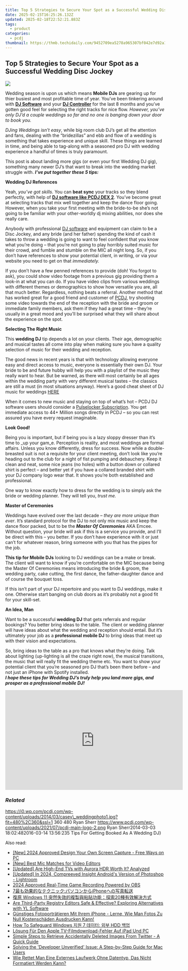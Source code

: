 ```yaml
---
title: Top 5 Strategies to Secure Your Spot as a Successful Wedding Disc Jockey
date: 2025-02-15T16:25:26.132Z
updated: 2025-02-18T22:52:21.883Z
tags:
  - product
categories:
  - pcdj
thumbnail: https://thmb.techidaily.com/9452709ea5278a965307bf042e7d92a12b881e1c879f75105867000ed51ea454.jpg
---
```


## Top 5 Strategies to Secure Your Spot as a Successful Wedding Disc Jockey

[![](https://i0.wp.com/pcdj.com/wp-content/uploads/2014/03/casey_weddingphoto1.jpg?resize=480%2C270&ssl=1)](https://i0.wp.com/pcdj.com/wp-content/uploads/2014/03/casey%5Fweddingphoto1.jpg?fit=480%2C360&ssl=1 "casey_weddingphoto")

Wedding season is upon us which means **Mobile DJs** are gearing up for thier busiest and most profitable time of year. You’ve been tinkering around with [**DJ Software**](https://tools.techidaily.com/pcdj/products/) and your [**DJ Controller**](https://tools.techidaily.com/pcdj/products/) for the last 8 months and you’ve gotten good feel for selecting the right tracks for nice flow. _However, you’ve only DJ’d a couple weddings so far and no one is banging down your door to book you._

_DJing Weddings isn’t easy_, while big room club DJ’s get all the attention and fans, dealing with the “bridezillas” and ebb and flow of a wedding is something that takes experience and unique skill. These things are learned in time, and being able to tag-along with a seasoned pro DJ with wedding experience a handful of times is truly paramount.

This post is about landing more gigs (or even your first Wedding DJ gig), something many newer DJ’s that want to break into the wedding market struggle with. **_I’ve put together these 5 tips:_**

**Wedding DJ References**

Yeah, _you’ve got skills._ You can **beat sync** your tracks so they blend perfectly, with help of [**DJ software like PCDJ DEX 2**](https://tools.techidaily.com/pcdj/products/). You’ve become great at selecting tracks that mix well together and keep the dance floor going. However, when you take your first meeting with the bride-to-be she’s not going to be familiar with your other-worldly dj mixing abilities, nor does she really care.

Anybody with professional [DJ software](https://tools.techidaily.com/pcdj/products/) and equipment can claim to be a Disc Jockey, and any bride (and her father) spending the kind of cash it takes to throw a wedding is going to want to feel confident that you know what you’re doing – that you’re not going to play horribly suited music for their crowd, and fumble and stumble on the MIC all night long. So, if you don’t have references to show your potential client, in writing, or via your website you need to get on that _immediately._

If you don’t have a few penned references to provide (doh! You forgot to ask), you could show video footage from a previous gig providing them a look-in at what you can do. If you have video clips from various weddings with different themes or demographics to show how versatile you are, all that much better. Regardless, nothing beats a referral. Another method that has worked great for a good friend and customer of [PCDJ](https://tools.techidaily.com/pcdj/products/), try shooting some video towards the end of the reception with the bride and groom or immediate family members, ask them if they had a great time – they’re usually in a great mood and you’ll be surprised what they will share about the experience on the spot.

**Selecting The Right Music**

This **wedding DJ** tip depends a lot on your clients. Their age, demographic and musical tastes all come into play when making sure you have a quality selection of music for their wedding and reception.

The good news in recent years is that with technology allowing everyone easy and direct access to music, everyone is essentially their own DJ. Your bride to be and future hubby will help you with a playlist of the music they really want to hear. But be warned, as there will most certainly be all ages within the wedding party with very different musical tastes – the classics are still a must (in most situations anyway). Here’s a good cheat sheet of DJ music for weddings [HERE](http://www.bridalguide.com/planning/wedding-reception/top-90-wedding-songs)

When it comes to new music and staying on top of what’s hot – PCDJ DJ software users should consider a [Pulselocker Subscription](https://tools.techidaily.com/pcdj/products/). You get immediate access to 44+ Million songs directly in PCDJ – so you can rest assured you have every request imaginable.

**Look Good!**

Being you is important, but if being you is a lazy sloppy dresser than it’s time to _up your gam_e. Perception is reality, and most weddings are formal affairs. Unless you know differently, dress for success. Now while a double-breasted suit is not a requisite for your client meeting, don’t look like you’re heading out to the club for a night of fist pumping and debauchery. Keep it clean and neat, some nice jeans (no holes) with a button down or collared shirt is perfect – and better yet if you have a collared branded shirt with your DJ company logo wear that. It shows you’re both established and professional.

One way to know exactly how to dress for the wedding is to simply ask the bride or wedding planner. They will tell you, _trust me._

**Master of Ceremonies** 

Weddings have evolved over the last decade – _they are more unique than ever_. It’s standard protocol for the DJ to not only mix music and keep the dance floor packed, but to be the _**Master Of Ceremonies**_ AKA Emcee. Without question, your bride will ask if this is a service you provide, and I’ll be direct with this – you better. If you don’t have experience with it or just can’t for whatever reason, bring someone with you that has the pipes for the job.

**This tip for Mobile DJs** looking to DJ weddings can be a make or break. The client will want to know if you’re comfortable on the MIC because being the Master Of Ceremonies means introducing the bride & groom, the wedding party, cake cutting, the first dance, the father-daughter dance and of course the bouquet toss.

If this isn’t part of your DJ repertoire and you want to DJ weddings, make it one. Otherwise start banging on club doors as it’s probably not a good fit for your skill-set.

**An Idea, Man**

Want to be a successful **wedding DJ** that gets referrals and regular bookings? You better bring ideas to the table. The client or wedding planner will have ideas about what the wedding and reception should entail. But it’s ultimately your job as a **professional mobile DJ** to bring ideas that meet up with their vision and expectations.

So, bring ideas to the table as a pro that knows what they’re doing. Talk about lighting (up-lighting is all the craze right now), the musical transitions, the music that will really fit the wedding theme etc. You want to show your potential client that you’re seasoned pro DJ that’s been there before – and not just an iPhone with Spotify installed.  
_**I hope these tips for Wedding DJ’s truly help you land more gigs, and prosper as a professional mobile DJ!**_ 

<!-- affiliate ads begin -->
<iframe width="560" height="315" src="https://www.youtube.com/embed/g6xXIR_Uh1A?si=TMXzklPEY50MUM05" title="YouTube video player" frameborder="0" allow="accelerometer; autoplay; clipboard-write; encrypted-media; gyroscope; picture-in-picture; web-share" referrerpolicy="strict-origin-when-cross-origin" allowfullscreen></iframe>
<!-- affiliate ads end -->

### _Related_

https://i0.wp.com/pcdj.com/wp-content/uploads/2014/03/casey\_weddingphoto1.jpg?fit=480%2C360&ssl=1 360 480 Ryan Sherr https://www.pcdj.com/wp-content/uploads/2021/07/pcdj-main-logo-2.png Ryan Sherr2014-03-03 18:02:482016-03-14 13:56:235 Tips For Getting Booked As A Wedding DJ}

<ins class="adsbygoogle"
     style="display:block"
     data-ad-format="autorelaxed"
     data-ad-client="ca-pub-7571918770474297"
     data-ad-slot="1223367746"></ins>

<ins class="adsbygoogle"
     style="display:block"
     data-ad-client="ca-pub-7571918770474297"
     data-ad-slot="8358498916"
     data-ad-format="auto"
     data-full-width-responsive="true"></ins>

<span class="atpl-alsoreadstyle">Also read:</span>
<div><ul>
<li><a href="https://video-capture.techidaily.com/new-2024-approved-design-your-own-screen-capture-free-ways-on-pc/"><u>[New] 2024 Approved Design Your Own Screen Capture - Free Ways on PC</u></a></li>
<li><a href="https://youtube-clips.techidaily.com/new-best-mic-matches-for-video-editors/"><u>[New] Best Mic Matches for Video Editors</u></a></li>
<li><a href="https://extra-hints.techidaily.com/updated-are-high-end-tvs-with-aurora-hdr-worth-it-analyzed/"><u>[Updated] Are High-End TVs with Aurora HDR Worth It? Analyzed</u></a></li>
<li><a href="https://fox-info.techidaily.com/updated-in-2024-compreeved-insight-androids-version-of-photoshop-lightroom/"><u>[Updated] In 2024, Compreeved Insight Android's Version of Photoshop - Lightroom</u></a></li>
<li><a href="https://video-screen-grab.techidaily.com/2024-approved-real-time-game-recording-powered-by-obs/"><u>2024 Approved Real-Time Game Recording Powered by OBS</u></a></li>
<li><a href="https://win-hot.techidaily.com/7iphone/"><u>7最も効果的なテクニック:パソコンからiPhoneへの写真転送</u></a></li>
<li><a href="https://win-hot.techidaily.com/windows-11-20/"><u>復原 Windows 11 突然失效的複製與粘貼功能：探索20種有效解決方式</u></a></li>
<li><a href="https://solve-howtos.techidaily.com/are-third-party-registry-editors-safe-and-effective-exploring-alternatives-with-yl-software/"><u>Are Third-Party Registry Editors Safe & Effective? Exploring Alternatives with YL Software</u></a></li>
<li><a href="https://discover-exceptional.techidaily.com/gunstiges-fotoportratieren-mit-ihrem-iphone-lerne-wie-man-fotos-zu-null-kostenschaden-ausdrucken-kann/"><u>Günstiges Fotoporträtieren Mit Ihrem iPhone - Lerne, Wie Man Fotos Zu Null Kostenschäden Ausdrucken Kann!</u></a></li>
<li><a href="https://win-hot.techidaily.com/how-to-safeguard-windows-7-hdd/"><u>How To Safeguard Windows 지원 7 데이터: 외부 HDD 백업</u></a></li>
<li><a href="https://win-hot.techidaily.com/losung-fur-den-apple-tv-filmdownload-fehler-auf-ipad-und-pc/"><u>Lösung Für Den Apple TV-Filmdownload-Fehler Auf iPad Und PC</u></a></li>
<li><a href="https://win-hot.techidaily.com/simple-steps-to-retrieve-accidentally-deleted-images-from-twitter-a-quick-guide/"><u>Simple Steps to Retrieve Accidentally Deleted Images From Twitter - A Quick Guide</u></a></li>
<li><a href="https://tech-renaissance.techidaily.com/solving-the-developer-unverified-issue-a-step-by-step-guide-for-mac-users/"><u>Solving the 'Developer Unverified' Issue: A Step-by-Step Guide for Mac Users</u></a></li>
<li><a href="https://win-hot.techidaily.com/wie-rettet-man-eine-externes-laufwerk-ohne-datentyp-das-nicht-formatiert-werden-kann/"><u>Wie Rettet Man Eine Externes Laufwerk Ohne Datentyp, Das Nicht Formatiert Werden Kann?</u></a></li>
</ul></div>

